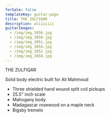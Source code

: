 ```yaml
---
forSale: false
templateKey: guitar-page
title: THE ZULFIQAR
description: aliiiiiii
guitarImages:
  - /img/img_3856.jpg
  - /img/img_3850.jpg
  - /img/img_3851.jpg
  - /img/img_3854.jpg
  - /img/img_3852.jpg
  - /img/img_3858.jpg
---
```


THE ZULFIQAR

Solid body electric built for Ali Mahmoud

- Three shielded hand wound split coil pickups
- 25.5" inch scale
- Mahogany body
- Madagascar rosewood on a maple neck
- Bigsby tremelo
